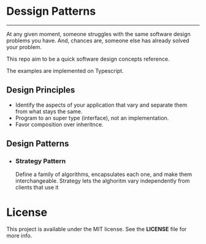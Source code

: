 # Dessign Patterns 
---

At any given moment, someone struggles with the same software design problems you have. 
And, chances are, someone else has already solved your problem.

This repo aim to be a quick software design concepts reference.

The examples are implemented on Typescript.

## Design Principles

- Identify the aspects of your application that vary and separate them  from what stays the same.
- Program to an super type (interface), not an implementation.
- Favor composition over inheritnce.

## Design Patterns

- ### __Strategy Pattern__
  Define a family of algorithms, encapsulates each one, and make them interchangeable. 
  Strategy  lets the alghoritm vary independently from clients that use it

# License

This project is available under the MIT license. See the __LICENSE__ file for more info.